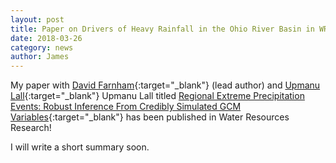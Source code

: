 ```yaml
---
layout: post
title: Paper on Drivers of Heavy Rainfall in the Ohio River Basin in WRR
date: 2018-03-26
category: news
author: James
---
```


My paper with [David Farnham](http://www.davidjfarnham.com/){:target="_blank"} (lead author) and [Upmanu Lall](http://www.columbia.edu/~ula2/){:target="_blank"}
Upmanu Lall titled [Regional Extreme Precipitation Events: Robust Inference From Credibly Simulated GCM Variables](https://agupubs.onlinelibrary.wiley.com/doi/abs/10.1002/2017WR021318){:target="_blank"} has been published in Water Resources Research!

I will write a short summary soon.